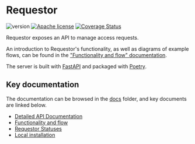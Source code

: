 # Requestor

![version](https://img.shields.io/github/release/uc-cdis/requestor.svg) [![Apache license](http://img.shields.io/badge/license-Apache-blue.svg?style=flat)](LICENSE) [![Coverage Status](https://coveralls.io/repos/github/uc-cdis/requestor/badge.svg?branch=master)](https://coveralls.io/github/uc-cdis/requestor?branch=master)

Requestor exposes an API to manage access requests.

An introduction to Requestor's functionality, as well as diagrams of example flows, can be found in the ["Functionality and flow" documentation](docs/functionality_and_flow.md).

The server is built with [FastAPI](https://fastapi.tiangolo.com/) and packaged with [Poetry](https://poetry.eustace.io/).

## Key documentation

The documentation can be browsed in the [docs](docs) folder, and key documents are linked below.

* [Detailed API Documentation](http://petstore.swagger.io/?url=https://raw.githubusercontent.com/uc-cdis/requestor/master/docs/openapi.yaml)
* [Functionality and flow](docs/functionality_and_flow.md)
* [Requestor Statuses](docs/statuses.md)
* [Local installation](docs/local_installation.md)
